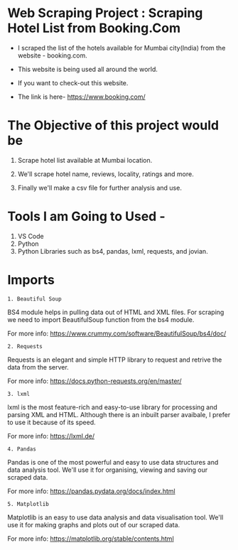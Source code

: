 # Web Scraping Project : Scraping Hotel List from Booking.Com
* I scraped the list of the hotels available for Mumbai city(India) from the website - booking.com.

* This website is being used all around the world.

* If you want to check-out this website.

* The link is here- https://www.booking.com/

# The Objective of this project would be 

1. Scrape hotel list available at Mumbai location.

2. We'll scrape hotel name, reviews, locality, ratings and more.

3. Finally we'll make a csv file for further analysis and use.

# Tools I am Going to Used -

1. VS Code
2. Python
3. Python Libraries such as bs4, pandas, lxml, requests, and jovian.

# Imports

``1. Beautiful Soup``

BS4 module helps in pulling data out of HTML and XML files. For scraping we need to import BeautifulSoup function from the bs4 module.

For more info: https://www.crummy.com/software/BeautifulSoup/bs4/doc/

``2. Requests``

Requests is an elegant and simple HTTP library to request and retrive the data from the server.

For more info: https://docs.python-requests.org/en/master/

``3. lxml``

lxml is the most feature-rich and easy-to-use library for processing and parsing XML and HTML. Although there is an inbuilt parser avaibale, I prefer to use it because of its speed.

For more info: https://lxml.de/

``4. Pandas``

Pandas is one of the most powerful and easy to use data structures and data analysis tool. We'll use it for organising, viewing and saving our scraped data.

For more info: https://pandas.pydata.org/docs/index.html

``5. Matplotlib``

Matplotlib is an easy to use data analysis and data visualisation tool. We'll use it for making graphs and plots out of our scraped data.

For more info: https://matplotlib.org/stable/contents.html
